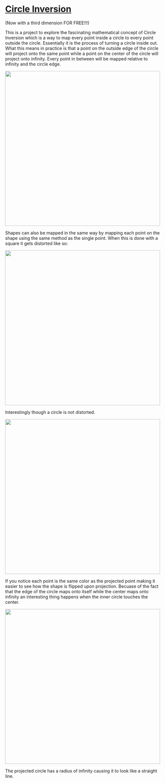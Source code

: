 # [Circle Inversion](https://thefreck.github.io/Circle_Inversion/)
(Now with a third dimension FOR FREE!!!)

This is a project to explore the fascinating mathematical concept of Circle Inversion which is a way to map every point inside a circle to every point outside the circle. Essentially it is the process of turning a circle inside out. What this means in practice is that a point on the outside edge of the circle will project onto the same point while a point on the center of the circle will project onto infinity. Every point in between will be mapped relative to infinity and the circle edge.

<img src="https://github.com/user-attachments/assets/cf2fff68-e919-4223-92f3-b1d96820ec1c" width="500" />


Shapes can also be mapped in the same way by mapping each point on the shape using the same method as the single point. When this is done with a square it gets distorted like so: 

<img src="https://github.com/user-attachments/assets/06753ff6-6d77-41f8-80d9-546dfafaf441" width="500" />

Interestingly though a circle is not distorted.

<img src="https://github.com/user-attachments/assets/5970cc67-fca6-47f8-b19b-16478ff565c9" width="500" />

If you notice each point is the same color as the projected point making it easier to see how the shape is flipped upon projection. Becuase of the fact that the edge of the circle maps onto itself while the center maps onto infinity an interesting thing happens when the inner circle touches the center.

<img src="https://github.com/user-attachments/assets/300deb33-0fe9-4d5e-acd7-e524f0d67a58" width="500" />

The projected circle has a radius of infinity causing it to look like a straight line.
